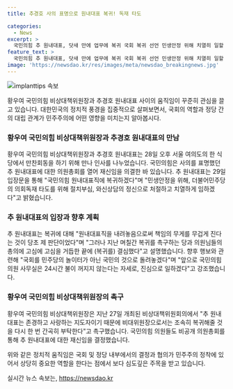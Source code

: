 ```yaml
---
title: 추경호 사의 표명으로 원내대표 복귀! 독재 타도

categories:
  - News
excerpt: >
  국민의힘 추 원내대표, 닷새 만에 업무에 복귀 국회 복귀 선언 민생안정 위해 치열히 일할 것 밝혀 국회를 국민의 것으로 돌려놓겠다 강조. 황우여 비상대책위원장은 추 대표를 존경하며 복귀 촉구, 국민의힘 의원들도 재신임 결정.
feature_text: >
  국민의힘 추 원내대표, 닷새 만에 업무에 복귀 국회 복귀 선언 민생안정 위해 치열히 일할 것 밝혀 국회를 국민의 것으로 돌려놓겠다 강조. 황우여 비상대책위원장은 추 대표를 존경하며 복귀 촉구, 국민의힘 의원들도 재신임 결정.
image: 'https://newsdao.kr/res/images/meta/newsdao_breakingnews.jpg'
---
```


<p><img src="https://newsdao.kr/res/images/meta/newsdao_breakingnews.jpg" alt="implanttips 속보" /></p>

<p>황우여 국민의힘 비상대책위원장과 추경호 원내대표 사이의 움직임이 꾸준히 관심을 끌고 있습니다. 대한민국의 정치적 풍경을 집중적으로 살펴보면서, 국회의 역할과 정당 간의 대립 관계가 민주주의에 어떤 영향을 미치는지 알아봅시다. </p>

<h3>황우여 국민의힘 비상대책위원장과 추경호 원내대표의 만남</h3>

<p>황우여 국민의힘 비상대책위원장과 추경호 원내대표는 28일 오후 서울 여의도의 한 식당에서 만찬회동을 하기 위해 만나 인사를 나누었습니다. 국민의힘은 사의를 표명했던 추 원내대표에 대한 의원총회를 열어 재신임을 의결한 바 있습니다. 추 원내대표는 29일 입장문을 통해 "국민의힘 원내대표직에 복귀하겠다"며 "민생안정을 위해, 더불어민주당의 의회독재 타도를 위해 절치부심, 와신상담의 정신으로 처절하고 치열하게 임하겠다"고 밝혔습니다.</p>

<h3>추 원내대표의 입장과 향후 계획</h3>

<p>추 원내대표는 복귀에 대해 "원내대표직을 내려놓음으로써 책임의 무게를 무겁게 진다는 것이 당초 제 판단이었다"며 "그러나 지난 며칠간 복귀를 촉구하는 당과 의원님들의 총의에 고심에 고심을 거듭한 끝에 (복귀를) 결심했다"고 설명했습니다. 향후 행보와 관련해 "국회를 민주당의 놀이터가 아닌 국민의 것으로 돌려놓겠다"며 "앞으로 국민의힘 의원 사무실은 24시간 불이 꺼지지 않는다는 자세로, 진심으로 일하겠다"고 강조했습니다. </p>

<h3>황우여 국민의힘 비상대책위원장의 촉구</h3>

<p>황우여 국민의힘 비상대책위원장은 지난 27일 개최된 비상대책위원회의에서 "추 원내대표는 존경하고 사랑하는 지도자이기 때문에 비대위원장으로서는 조속히 복귀해줄 것을 다시 한 번 간곡히 부탁한다"고 촉구했습니다. 국민의힘 의원들도 비공개 의원총회를 통해 추 원내대표에 대한 재신임을 결정했습니다. </p>

<p>위와 같은 정치적 움직임은 국회 및 정당 내부에서의 결정과 협의가 민주주의 정착에 있어서 상당히 중요한 역할을 한다는 점에서 보다 심도깊은 주목을 받고 있습니다.</p>
실시간 뉴스 속보는, <a href="https://newsdao.kr" rel="dofollow">https://newsdao.kr</a>


